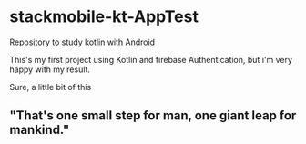 # stackmobile-kt-AppTest
Repository to study kotlin with Android

This's my first project using Kotlin and firebase Authentication, but i'm very happy with my result.

Sure, a little bit of this
## "That's one small step for man, one giant leap for mankind."

